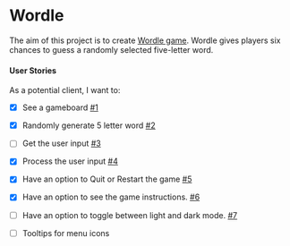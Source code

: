 # Wordle

The aim of this project is to create [Wordle game](https://www.nytimes.com/games/wordle/index.html). Wordle gives players six chances to guess a randomly selected five-letter word.




#### User Stories

As a potential client, I want to:

- [x] See a gameboard [#1][i1]
- [x] Randomly generate 5 letter word [#2][i2]
- [ ] Get the user input [#3][i3]
- [x] Process the user input [#4][i4]
- [x] Have an option to Quit or Restart the game [#5][i5]
- [x] Have an option to see the game instructions. [#6][i6]
- [ ] Have an option to toggle between light and dark mode. [#7][i7]
- [ ] Tooltips for menu icons


<!-- Issue links -->
[i1]: https://github.com/Sumithra-Suresh/WordleWordGame/issues/1
[i2]: https://github.com/Sumithra-Suresh/WordleWordGame/issues/2
[i3]: https://github.com/Sumithra-Suresh/WordleWordGame/issues/3
[i4]: https://github.com/Sumithra-Suresh/WordleWordGame/issues/4
[i5]: https://github.com/Sumithra-Suresh/WordleWordGame/issues/5
[i6]: https://github.com/Sumithra-Suresh/Wordle/issues/6
[i7]: https://github.com/Sumithra-Suresh/Wordle/issues/7
